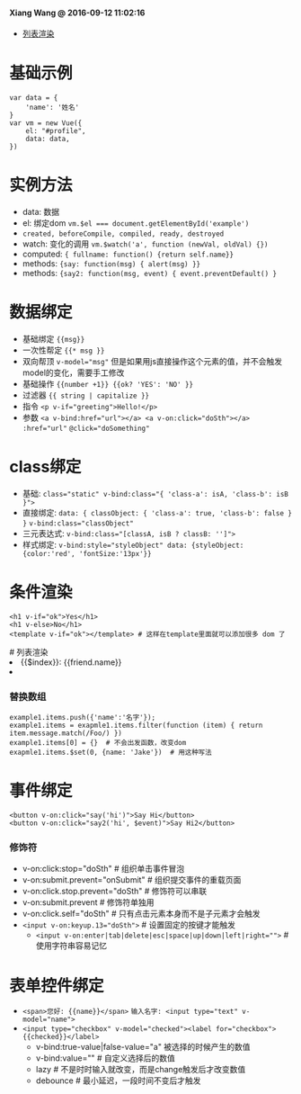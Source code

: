 #### Xiang Wang @ 2016-09-12 11:02:16
* <a href="#v-for">列表渲染</a>

# 基础示例
    var data = {
        'name': '姓名'
    }
    var vm = new Vue({
        el: "#profile",
        data: data,
    })
# 实例方法
* data: 数据
* el: 绑定dom   `vm.$el === document.getElementById('example')`
* `created, beforeCompile, compiled, ready, destroyed`
* watch: 变化的调用 `vm.$watch('a', function (newVal, oldVal) {})`
* computed: `{ fullname: function() {return self.name}}`
* methods: `{say: function(msg) { alert(msg) }}`
* methods: `{say2: function(msg, event) { event.preventDefault() }`

# 数据绑定
* 基础绑定 `{{msg}}`
* 一次性帮定 `{{* msg }}`
* 双向帮顶 `v-model="msg"` 但是如果用js直接操作这个元素的值，并不会触发model的变化，需要手工修改
* 基础操作 `{{number +1}} {{ok? 'YES': 'NO' }}`
* 过滤器 `{{ string | capitalize }}`
* 指令 `<p v-if="greeting">Hello!</p>`
* 参数 `<a v-bind:href="url"></a> <a v-on:click="doSth"></a>` `:href="url"` `@click="doSomething"`

# class绑定
* 基础: `class="static" v-bind:class="{ 'class-a': isA, 'class-b': isB }">`
* 直接绑定:
    `data: { classObject: { 'class-a': true, 'class-b': false } }`
    `v-bind:class="classObject"`
* 三元表达式: `v-bind:class="[classA, isB ? classB: '']">`
* 样式绑定: `v-bind:style="styleObject" data: {styleObject: {color:'red', 'fontSize:'13px'}}`

# 条件渲染
    <h1 v-if="ok">Yes</h1>
    <h1 v-else>No</h1>
    <template v-if="ok"></template> # 这样在template里面就可以添加很多 dom 了

<div id="v-for"></div>
# 列表渲染
    <li v-for="friend in friends">{{$index}}: {{friend.name}}</li>
    <li v-for="(index, item) in items" track_by="_uid"></li>

### 替换数组
    example1.items.push({'name':'名字'});
    example1.items = exapmle1.items.filter(function (item) { return item.message.match(/Foo/) })
    example1.items[0] = {}  # 不会出发函数，改变dom
    exapmle1.items.$set(0, {name: 'Jake'})  # 用这种写法

# 事件绑定
    <button v-on:click="say('hi')">Say Hi</button>
    <button v-on:click="say2('hi', $event)">Say Hi2</button>

### 修饰符
* v-on:click:stop="doSth"  # 组织单击事件冒泡
* v-on:submit.prevent="onSubmit"  # 组织提交事件的重载页面
* v-on:click.stop.prevent="doSth"  # 修饰符可以串联
* v-on:submit.prevent  # 修饰符单独用
* v-on:click.self="doSth"  # 只有点击元素本身而不是子元素才会触发
* `<input v-on:keyup.13="doSth">`  # 设置固定的按键才能触发
    * `<input v-on:enter|tab|delete|esc|space|up|down|left|right="">`  # 使用字符串容易记忆

# 表单控件绑定
* `<span>您好: {{name}}</span>` `输入名字: <input type="text" v-model="name">`
* `<input type="checkbox" v-model="checked"><label for="checkbox">{{checked}}</label>`
    * v-bind:true-value|false-value="a" 被选择的时候产生的数值
    * v-bind:value=""  # 自定义选择后的数值
    * lazy  # 不是时时输入就改变，而是change触发后才改变数值
    * debounce  # 最小延迟，一段时间不变后才触发


<div id="end"></div>
